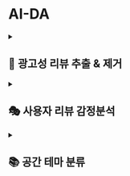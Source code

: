 # AI-DA
<details>
  <summary><h2>📜 광고성 리뷰 추출 & 제거</h2></summary>

### <mark>🎯 목적</mark>

**신뢰할 수 있는 정보 제공**

> SeoulPOT은 실제 방문자들이 작성한 리뷰를 통해 각 가게에 대한 진정한 평판을 반영하고자 함
> 
> 이를 통해 사용자는 보다 신뢰할 수 있는 정보에 기반하여 공간을 선택할 수 있음

<br/>

### <mark>💾 데이터</mark>
**약 200,000,000개의 사용자 공간 리뷰 데이터**

<br/>

### <mark>📃 과정</mark>

**① 리뷰 데이터 준비**

> 20자 이상, SENTIMENT_PARAM(0.5) 이상 데이터 준비 (Unlabeled)

**② 공간별 이상치 리뷰 추출**

> 이전 30일간의 일일 리뷰 수 평균 / 표준편차 계산
> 
> [평균 + OUTLIER_PARAM(2)* 표준편차]
> 
> 위 threshold를 기반으로 이 이상의 일일 리뷰 개수가 나올 경우 이상치 리뷰로 선정

**③ 공간별 이상치 리뷰들간의 유사 리뷰 추출**

> 가게+주소 조합당 tf-idf 벡터의 cosine유사도 계산
> 
> SIMILARITY_PARAM(0.5) 이상의 cosine 유사도를 가진 리뷰들 추출 (Labeling)

<br/>

### <mark>❓ 파라미터 선정 이유</mark>

**SENTIMENT_PARAM(0.5)** : 광고와 걸맞지 않은 가게의 공통된 단점을 걸러냄

**OUTLIER_PARAM(2)** : 기본 이상치 연산시 사용되는 가중치

**SIMILARITY_PARAM(0.5)** : 어순이 바뀌어도 맥락이 비슷한 리뷰를 찾기 위한 값

<br/>

### <mark>⚠️ 문제점</mark>

데이터 약 200,000,000개 중 약 1,400개 추출됨 (0.0007%) → 추가 판단 및 보완 필요

다른 요인으로 인해 리뷰가 많아진 경우도 검토 필요

</details>
<details>
  <summary><h2>🎭 사용자 리뷰 감정분석</summary>

### <mark>🎯 목적</mark>

**공간 평판 파악**

> 리뷰에 담긴 긍정적 및 부정적 피드백은 사용자 선호도를 직접적으로 반영하므로, 분석을 통해 공간의 평판을 파악할 수 있음

**방문 결정 지원**

> 명확한 긍정/부정 평가 시스템을 통해 공간 선택에 대한 자신감을 얻고, 만족도 높은 방문 경험을 할 수 있도록 도움

<br/>

### <mark>💾 데이터</mark>
**약 200,000,000개의 사용자 공간 리뷰 데이터**

<br/>

### <mark>📃 과정</mark>

**① 평가용 데이터셋 구축**

> 평가용 데이터셋 구축 (Human Eval 데이터 라벨링) 
> 
> 리뷰수 3000개 이상 보유 가게 20개 추출 (각기 다른 태그의 가게)
> 
> 리뷰 길이별 개수 비율에 맞추어 가게당 약 200개 랜덤샘플링 (Unlabeled)
> 
> Human Eval 데이터 라벨링 (긍정/부정)
> 
> 라벨링된 데이터들 중 리뷰 길이별 개수 비율에 맞추어 긍정 100개, 부정 100개 리샘플링

**② 학습 데이터 라벨링**

> Mistral-7B-Instruct-v0.1-GGUF (LLM Eval) 데이터 라벨링 수행
> 
> 리뷰수 3000개 이상 보유 가게 20개 추출 (Unlabeled)
> 
> 리뷰 길이별 개수 비율에 맞추어 여러 가게에 걸쳐 약 4300개 데이터 라벨링

**③ 사전학습모델 전이학습**

> labed dataset을 활용하여 전이학습 수행 (약 3500개)
> 
> KoELECTRA 모델에 대해 수행

**④ Labeling**

> 전이학습된 KoElectra를 활용하여 200,000,000개 데이터(Unlabeled) 라벨링 수행
> 
> POS_PARAM(0.9) 이상 긍정, NEG_PARAM(0.1) 이하 부정으로 판단

<br/>

### <mark>❓ 파라미터 선정 이유</mark>
<details>
    <summary>왜 Mistral-7B-Instruct-v0.1-GGUF으로 모든 데이터를 라벨링하지 않을까?</summary>

    다양한 Sentiment Analysis Pre-trained Model:
    - 평균 AUC: 0.7
    - inference 시간: 1초 이내

    LLM을 활용한 Sentiment Analysis:
    - AUC: 0.99
    - inference 시간: 약 120초 (200,000,000개 데이터 셋에 부적합)

    ➡️ LLM을 통해 학습용 데이터 라벨링을 수행한 후 해당 데이터로 사전학습 모델에 전이학습함으로써 모델의 무게와 소요 시간을 줄이자
</details>

<details>
    <summary>왜 KoELECTRA로 모델을 선택했을까?</summary>

    KoBERT:
    - AUC: 0.49 → 0.95
    - inference 시간: 약 0.5초

    KoELECTRA:
    - AUC: 0.50 → 0.98
    - inference 시간: 약 0.2초

    ➡️ 성능이 좋고 시간이 2배 이상 차이 나는 KoELECTRA를 활용하자
</details>


**POS_PARAM(0.9)** : NEG와 대칭으로 맞춤

**NEG_PARAM(0.1)** : FP의 경우 해당 결과로 인해 해당 장소의 평판을 낮출 수 있음 → 주의하여 확실한 부정 리뷰만을 라벨링

<br/>

### <mark>⚠️ 문제점</mark>

POS_PARAM, NEG_PARAM의 타당성 검토 필요 

</details>

<details>
  <summary><h2>📚 공간 테마 분류</summary>


### <mark>🎯 목적</mark>

사용자가 서울을 관광하기 원하는 형태, 목적에 따라 공간을 추천하자! 
가장 일반적으로 수요가 있는 관광 테마를 고려하여 '가족, 연인, 혼놀, 인테리어, 반려동물, 로컬애용, 트렌드, 힐링, 가성비' 이와 같은 9개의 테마를 선정함.

<br/>

### <mark>💾 데이터</mark>
**약 200,000,000개의 사용자 공간 리뷰 데이터**, 
**약 1300,000개의 공간 데이터**

<br/>

### <mark>📃 과정</mark>

**① 리뷰 데이터 준비**

> SENTIMENT 라벨링 리뷰 데이터 준비, 가게 태그 데이터 준비

**② 테마 키워드 정의**

> 해당 테마를 대표하는 키워드를 사전 형식으로 정의하여 리뷰에서 세어진 단어 빈도수로 가게의 테마를 분류하고자 한다.
>
> 예)
> "가족": ["가족", "아이", "부모님", "어린이", "유아", "가족모임", "가족 외식", "아이와 가기 좋아요", "대화하기 좋아요", "주차하기 편해요","친척·형제", "어머님", "아버님"]
> 
> 

**③ 가중치 계산**

> keyword_weights - 네이버 키워드 태그 선택 인원수 추출
>
> tfidf_weights - TF-IDF 통해 빈도수 처리
>
> length_weight - 길이가 길수록 리뷰의 정확도가 올라가므로 가중치 높게 처리
>
> 

**② 가중치 적용 및 테마 분류**
> 가게 평균의 감정 점수가 0.9 이상(긍정)인 것들만 테마 분류에 포함
>
> 위에서 정한 가중치들 곱으로 카테고리별 가중치 계산
>
> 전체 리뷰 합쳐서 가게 당 테마의 최종 가중치 계산 및 해당 가게의 테마 비율(30-80% 사이만 테마 분류 라벨링) 계산
>
> 


<br/>

### <mark>❓ 파라미터 선정 이유</mark>

**keyword_weights(>5)** : 리뷰가 적은 가게들의 비율 불균형 방지를 위해 5개 이하의 키워드는 무시

**테마 비율(30-80)** : 가게가 테마를 대표하는지 판단하기 위해 쓰이는 파라미터

**SIMILARITY_PARAM(0.9)** : 해당 서비스는 테마에 맞는 공간 '추천' 서비스로 긍정을 나타내는 가게를 뽑기 위함

<br/>

### <mark>⚠️ 문제점</mark>

1. 상대적 비율의 파라미터로 판단하다 보니 리뷰가 적어 테마 판단이 불가능한 가게 또한 분류됨

2. 분류되는 데이터가 매우 적음 (13만개 중 1500개)

3. 흔히 찾는 테마에 정보가 집중됨(연인,가족)

4. 시간 단축 상 TF-IDF 자체를 긍정의 리뷰들만 계산하게 했는데 분류 정확도 개선 필요


</details>
